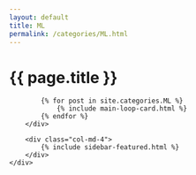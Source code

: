 ```yaml
---
layout: default
title: ML
permalink: /categories/ML.html
---
```


<div class="container">
    <div class="row justify-content-center">
        <div class="col-md-8">
            <h1 class="font-weight-bold title h6 text-uppercase mb-4">{{ page.title }}</h1>
            
            {% for post in site.categories.ML %}
                {% include main-loop-card.html %}
            {% endfor %}
        </div>
        
        <div class="col-md-4">
            {% include sidebar-featured.html %}    
        </div>
    </div>
</div>
